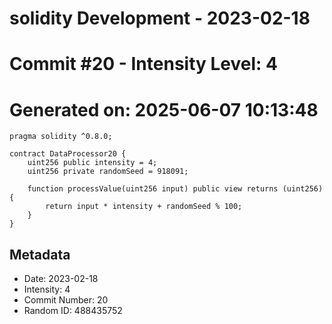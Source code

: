﻿# solidity Development - 2023-02-18
# Commit #20 - Intensity Level: 4
# Generated on: 2025-06-07 10:13:48
```solidity
pragma solidity ^0.8.0;

contract DataProcessor20 {
    uint256 public intensity = 4;
    uint256 private randomSeed = 918091;

    function processValue(uint256 input) public view returns (uint256) {
        return input * intensity + randomSeed % 100;
    }
}
```
## Metadata
- Date: 2023-02-18
- Intensity: 4
- Commit Number: 20
- Random ID: 488435752
